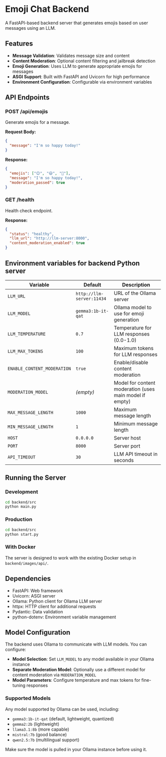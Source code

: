# Emoji Chat Backend

A FastAPI-based backend server that generates emojis based on user messages using an LLM.

## Features

- **Message Validation**: Validates message size and content
- **Content Moderation**: Optional content filtering and jailbreak detection
- **Emoji Generation**: Uses LLM to generate appropriate emojis for messages
- **ASGI Support**: Built with FastAPI and Uvicorn for high performance
- **Environment Configuration**: Configurable via environment variables

## API Endpoints

### POST /api/emojis
Generate emojis for a message.

**Request Body:**
```json
{
  "message": "I'm so happy today!"
}
```

**Response:**
```json
{
  "emojis": ["😊", "😄", "🎉"],
  "message": "I'm so happy today!",
  "moderation_passed": true
}
```

### GET /health
Health check endpoint.

**Response:**
```json
{
  "status": "healthy",
  "llm_url": "http://llm-server:8000",
  "content_moderation_enabled": true
}
```

## Environment variables for backend Python server

| Variable | Default | Description |
|----------|---------|-------------|
| `LLM_URL` | `http://llm-server:11434` | URL of the Ollama server |
| `LLM_MODEL` | `gemma3:1b-it-qat` | Ollama model to use for emoji generation |
| `LLM_TEMPERATURE` | `0.7` | Temperature for LLM responses (0.0-1.0) |
| `LLM_MAX_TOKENS` | `100` | Maximum tokens for LLM responses |
| `ENABLE_CONTENT_MODERATION` | `true` | Enable/disable content moderation |
| `MODERATION_MODEL` | _(empty)_ | Model for content moderation (uses main model if empty) |
| `MAX_MESSAGE_LENGTH` | `1000` | Maximum message length |
| `MIN_MESSAGE_LENGTH` | `1` | Minimum message length |
| `HOST` | `0.0.0.0` | Server host |
| `PORT` | `8000` | Server port |
| `API_TIMEOUT` | `30` | LLM API timeout in seconds |

## Running the Server

### Development
```bash
cd backend/src
python main.py
```

### Production
```bash
cd backend/src
python start.py
```

### With Docker
The server is designed to work with the existing Docker setup in `backend/images/api/`.

## Dependencies

- FastAPI: Web framework
- Uvicorn: ASGI server
- Ollama: Python client for Ollama LLM server
- httpx: HTTP client for additional requests
- Pydantic: Data validation
- python-dotenv: Environment variable management

## Model Configuration

The backend uses Ollama to communicate with LLM models. You can configure:

- **Model Selection**: Set `LLM_MODEL` to any model available in your Ollama instance
- **Separate Moderation Model**: Optionally use a different model for content moderation via `MODERATION_MODEL`
- **Model Parameters**: Configure temperature and max tokens for fine-tuning responses

### Supported Models

Any model supported by Ollama can be used, including:
- `gemma3:1b-it-qat` (default, lightweight, quantized)
- `gemma2:2b` (lightweight)
- `llama3.1:8b` (more capable)
- `mistral:7b` (good balance)
- `qwen2.5:7b` (multilingual support)

Make sure the model is pulled in your Ollama instance before using it.

